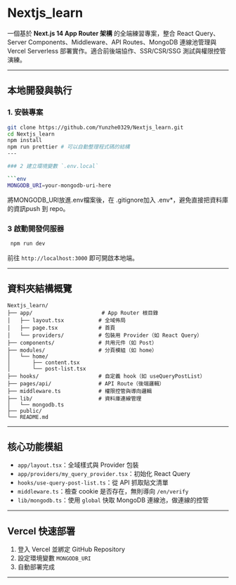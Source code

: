 # Nextjs_learn

一個基於 **Next.js 14 App Router 架構** 的全端練習專案，整合 React Query、Server Components、Middleware、API Routes、MongoDB 連線池管理與 Vercel Serverless 部署實作。適合前後端協作、SSR/CSR/SSG 測試與權限控管演練。

---

## 本地開發與執行

### 1️. 安裝專案

```bash
git clone https://github.com/Yunzhe0329/Nextjs_learn.git
cd Nextjs_learn
npm install
npm run prettier # 可以自動整理程式碼的結構
---

### 2️ 建立環境變數 `.env.local`

```env
MONGODB_URI=your-mongodb-uri-here
```
 將MONGODB_URI放進.env檔案後，在 .gitignore加入 .env*，避免直接把資料庫的資訊push 到 repo。

### 3️ 啟動開發伺服器

```bash
 npm run dev
```

前往 `http://localhost:3000` 即可開啟本地端。

---

## 資料夾結構概覽

```
Nextjs_learn/
├── app/                      # App Router 根目錄
│   ├── layout.tsx           # 全域佈局
│   ├── page.tsx             # 首頁
│   └── providers/           # 包裝用 Provider（如 React Query）
├── components/              # 共用元件（如 Post）
├── modules/                 # 分頁模組（如 home）
│   └── home/
│       ├── content.tsx
│       └── post-list.tsx
├── hooks/                   # 自定義 hook（如 useQueryPostList）
├── pages/api/               # API Route（後端邏輯）
├── middleware.ts            # 權限控管與導向邏輯
├── lib/                     # 資料庫連線管理
│   └── mongodb.ts
├── public/                  
└── README.md                
```

---

## 核心功能模組

* `app/layout.tsx`：全域樣式與 Provider 包裝
* `app/providers/my_query_provider.tsx`：初始化 React Query
* `hooks/use-query-post-list.ts`：從 API 抓取貼文清單
* `middleware.ts`：檢查 cookie 是否存在，無則導向 `/en/verify`
* `lib/mongodb.ts`：使用 `global` 快取 MongoDB 連線池，做連線的控管

---

## Vercel 快速部署

1. 登入 Vercel 並綁定 GitHub Repository
2. 設定環境變數 `MONGODB_URI`
3. 自動部署完成

---

